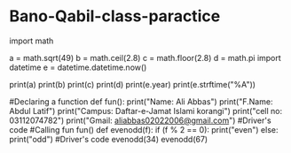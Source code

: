 # Bano-Qabil-class-paractice
import math

a = math.sqrt(49)
b = math.ceil(2.8)
c = math.floor(2.8)
d = math.pi
import datetime
e = datetime.datetime.now()

print(a)
print(b)
print(c)
print(d)
print(e.year)
print(e.strftime("%A"))

#Declaring a function
def fun():
     print("Name: Ali Abbas")
     print("F.Name: Abdul Latif")
     print("Campus: Daftar-e-Jamat Islami korangi")
     print("cell no: 03112074782")
     print("Gmail: aliabbas02022006@gmail.com")
    #Driver's code
    #Calling fun
fun()
def evenodd(f):
    if (f % 2 == 0):
        print("even")
    else:
        print("odd")
    #Driver's code
evenodd(34)
evenodd(67)

